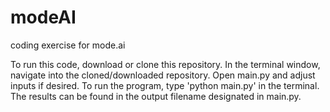 # modeAI
coding exercise for mode.ai

To run this code, download or clone this repository. In the terminal window, navigate into the cloned/downloaded repository. Open main.py and adjust inputs if desired. To run the program, type 'python main.py' in the terminal. The results can be found in the output filename designated in main.py.
